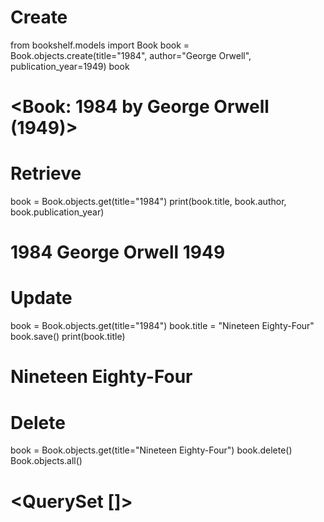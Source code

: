 # Create
from bookshelf.models import Book
book = Book.objects.create(title="1984", author="George Orwell", publication_year=1949)
book
# <Book: 1984 by George Orwell (1949)>

# Retrieve
book = Book.objects.get(title="1984")
print(book.title, book.author, book.publication_year)
# 1984 George Orwell 1949

# Update
book = Book.objects.get(title="1984")
book.title = "Nineteen Eighty-Four"
book.save()
print(book.title)
# Nineteen Eighty-Four

# Delete
book = Book.objects.get(title="Nineteen Eighty-Four")
book.delete()
Book.objects.all()
# <QuerySet []>
